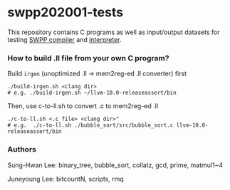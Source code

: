 # swpp202001-tests

This repository contains C programs as well as input/output datasets for testing
[SWPP compiler](https://github.com/snu-sf-class/swpp202001-compiler)
and [interpreter](https://github.com/snu-sf-class/swpp202001-interpreter).

### How to build .ll file from your own C program?

Build `irgen` (unoptimized .ll -> mem2reg-ed .ll converter) first

```
./build-irgen.sh <clang dir>
# e.g. ./build-irgen.sh ~/llvm-10.0-releaseassert/bin
```

Then, use c-to-ll.sh to convert .c to mem2reg-ed .ll
  
```
./c-to-ll.sh <.c file> <clang dir>"
# e.g.  ./c-to-ll.sh ./bubble_sort/src/bubble_sort.c llvm-10.0-releaseassert/bin
```

### Authors

Sung-Hwan Lee: binary_tree, bubble_sort, collatz, gcd, prime, matmul1~4

Juneyoung Lee: bitcountN, scripts, rmq
